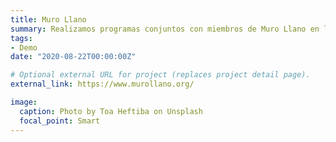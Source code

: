 ```yaml
---
title: Muro Llano
summary: Realizamos programas conjuntos con miembros de Muro Llano en las secciones de conocimiento y poder, así como en las dedicadas a teoría política internacional. El pilar de nuestra convergencia es el conocimiento abierto.
tags:
- Demo
date: "2020-08-22T00:00:00Z"

# Optional external URL for project (replaces project detail page).
external_link: https://www.murollano.org/

image:
  caption: Photo by Toa Heftiba on Unsplash
  focal_point: Smart
---
```

